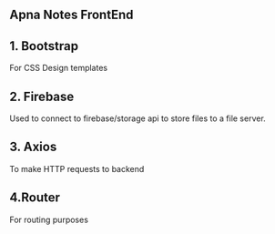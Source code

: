 ## **Apna Notes FrontEnd**

## 1. Bootstrap 
For CSS Design templates
## 2. Firebase
Used to connect to firebase/storage api to store files to a file server.
## 3. Axios
To make HTTP requests to backend
## 4.Router
For routing purposes
